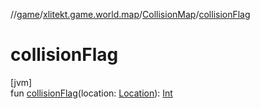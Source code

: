 //[game](../../../index.md)/[xlitekt.game.world.map](../index.md)/[CollisionMap](index.md)/[collisionFlag](collision-flag.md)

# collisionFlag

[jvm]\
fun [collisionFlag](collision-flag.md)(location: [Location](../-location/index.md)): [Int](https://kotlinlang.org/api/latest/jvm/stdlib/kotlin/-int/index.html)
